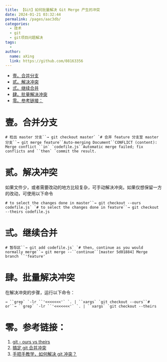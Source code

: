 ```yaml
---
title: 【Git】如何批量解决 Git Merge 产生的冲突
date: 2024-01-21 03:32:44
permalink: /pages/aac3db/
categories:
  - 技术
  - git
  - git项目问题解决
tags:
  - 
author: 
  name: aXing
  link: https://github.com/08163356
---
```

- [壹。合并分支](http://dmtks.hisense.com/pages/viewpage.action?pageId=156483328#id-[Introduction]【Git】如何批量解决GitMerge产生的冲突-2022-03-11-李淳淳-壹。合并分支)
- [贰。解决冲突](http://dmtks.hisense.com/pages/viewpage.action?pageId=156483328#id-[Introduction]【Git】如何批量解决GitMerge产生的冲突-2022-03-11-李淳淳-贰。解决冲突)
- [弎。继续合并](http://dmtks.hisense.com/pages/viewpage.action?pageId=156483328#id-[Introduction]【Git】如何批量解决GitMerge产生的冲突-2022-03-11-李淳淳-弎。继续合并)
- [肆。批量解决冲突](http://dmtks.hisense.com/pages/viewpage.action?pageId=156483328#id-[Introduction]【Git】如何批量解决GitMerge产生的冲突-2022-03-11-李淳淳-肆。批量解决冲突)
- [零。参考链接：](http://dmtks.hisense.com/pages/viewpage.action?pageId=156483328#id-[Introduction]【Git】如何批量解决GitMerge产生的冲突-2022-03-11-李淳淳-零。参考链接：)

# 壹。合并分支

```
# 检出 master 分支``→ git checkout master` `# 合并 feature 分支至 master 分支``→ git merge feature``Auto-merging Document``CONFLICT (content): Merge conflict ``in` `codefile.js``Automatic merge failed; fix conflicts and ``then` `commit the result.
```

 

# 贰。解决冲突

如果文件少，或者需要改动的地方比较复杂，可手动解决冲突。如果仅想保留一方的改动，可使用以下命令

```
# to select the changes done in master``→ git checkout --ours codefile.js` `# to select the changes done in feature``→ git checkout --theirs codefile.js
```

 

# 弎。继续合并

```
# 暂存区``→ git add codefile.js` `# then, continue as you would normally merge``→ git merge --``continue``[master 5d01884] Merge branch ``'feature'
```

 

# 肆。批量解决冲突

在解决冲突的步骤，运行以下命令：

```
→ ``grep` `-lr ``'<<<<<<<'` `. | ``xargs` `git checkout --ours``# or``→ ``grep` `-lr ``'<<<<<<<'` `. | ``xargs` `git checkout --theirs
```

 

# 零。参考链接：

1. [git - ours vs theirs](https://nitaym.github.io/ourstheirs/)
2. [搞定 git 合并冲突](https://blog.justwe.site/post/git-merge-conflict/)
3. [手把手教学，如何解决 git 冲突？](https://www.kingname.info/2020/09/13/how-to-reslove-conflict/)